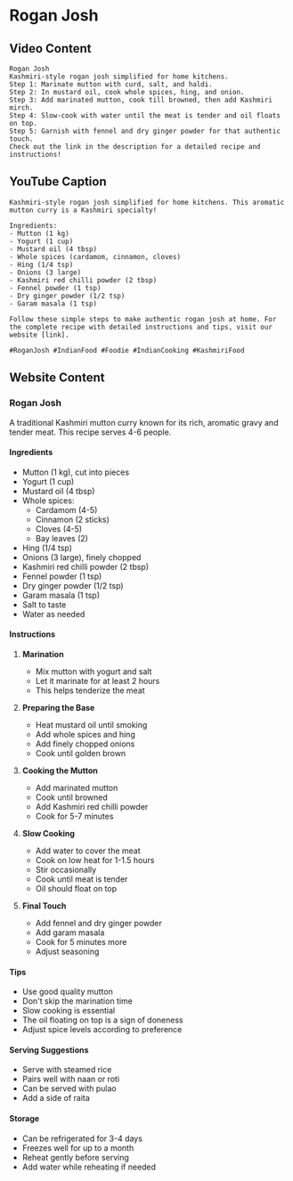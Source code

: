 # Rogan Josh

## Video Content
```
Rogan Josh
Kashmiri-style rogan josh simplified for home kitchens.
Step 1: Marinate mutton with curd, salt, and haldi.
Step 2: In mustard oil, cook whole spices, hing, and onion.
Step 3: Add marinated mutton, cook till browned, then add Kashmiri mirch.
Step 4: Slow-cook with water until the meat is tender and oil floats on top.
Step 5: Garnish with fennel and dry ginger powder for that authentic touch.
Check out the link in the description for a detailed recipe and instructions!
```

## YouTube Caption
```
Kashmiri-style rogan josh simplified for home kitchens. This aromatic mutton curry is a Kashmiri specialty!

Ingredients:
- Mutton (1 kg)
- Yogurt (1 cup)
- Mustard oil (4 tbsp)
- Whole spices (cardamom, cinnamon, cloves)
- Hing (1/4 tsp)
- Onions (3 large)
- Kashmiri red chilli powder (2 tbsp)
- Fennel powder (1 tsp)
- Dry ginger powder (1/2 tsp)
- Garam masala (1 tsp)

Follow these simple steps to make authentic rogan josh at home. For the complete recipe with detailed instructions and tips, visit our website [link].

#RoganJosh #IndianFood #Foodie #IndianCooking #KashmiriFood
```

## Website Content

### Rogan Josh
A traditional Kashmiri mutton curry known for its rich, aromatic gravy and tender meat. This recipe serves 4-6 people.

#### Ingredients
- Mutton (1 kg), cut into pieces
- Yogurt (1 cup)
- Mustard oil (4 tbsp)
- Whole spices:
  - Cardamom (4-5)
  - Cinnamon (2 sticks)
  - Cloves (4-5)
  - Bay leaves (2)
- Hing (1/4 tsp)
- Onions (3 large), finely chopped
- Kashmiri red chilli powder (2 tbsp)
- Fennel powder (1 tsp)
- Dry ginger powder (1/2 tsp)
- Garam masala (1 tsp)
- Salt to taste
- Water as needed

#### Instructions
1. **Marination**
   - Mix mutton with yogurt and salt
   - Let it marinate for at least 2 hours
   - This helps tenderize the meat

2. **Preparing the Base**
   - Heat mustard oil until smoking
   - Add whole spices and hing
   - Add finely chopped onions
   - Cook until golden brown

3. **Cooking the Mutton**
   - Add marinated mutton
   - Cook until browned
   - Add Kashmiri red chilli powder
   - Cook for 5-7 minutes

4. **Slow Cooking**
   - Add water to cover the meat
   - Cook on low heat for 1-1.5 hours
   - Stir occasionally
   - Cook until meat is tender
   - Oil should float on top

5. **Final Touch**
   - Add fennel and dry ginger powder
   - Add garam masala
   - Cook for 5 minutes more
   - Adjust seasoning

#### Tips
- Use good quality mutton
- Don't skip the marination time
- Slow cooking is essential
- The oil floating on top is a sign of doneness
- Adjust spice levels according to preference

#### Serving Suggestions
- Serve with steamed rice
- Pairs well with naan or roti
- Can be served with pulao
- Add a side of raita

#### Storage
- Can be refrigerated for 3-4 days
- Freezes well for up to a month
- Reheat gently before serving
- Add water while reheating if needed 